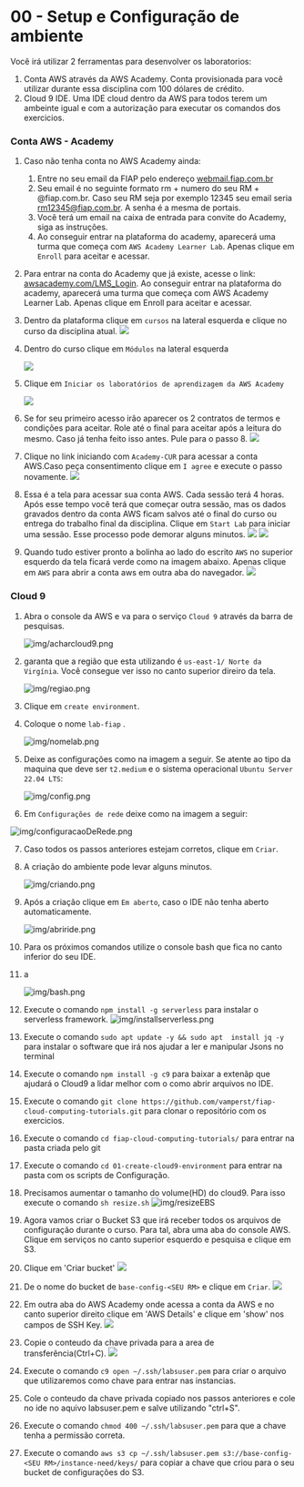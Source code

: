 # 00 - Setup e Configuração de ambiente

Você irá utilizar 2 ferramentas para desenvolver os laboratorios:

1. Conta AWS através da AWS Academy. Conta provisionada para você utilizar durante essa disciplina com 100 dólares de crédito.
2. Cloud 9 IDE. Uma IDE cloud dentro da AWS para todos terem um ambeinte igual e com a autorização para executar os comandos dos exercicios.

### Conta AWS - Academy

1. Caso não tenha conta no AWS Academy ainda:
   1. Entre no seu email da FIAP pelo endereço [webmail.fiap.com.br](http://webmail.fiap.com.br/)
   2. Seu email é no seguinte formato rm + numero do seu RM + @fiap.com.br. Caso seu RM seja por exemplo 12345 seu email seria <rm12345@fiap.com.br>. A senha é a mesma de portais.
   3. Você terá um email na caixa de entrada para convite do Academy, siga as instruções.
   4. Ao conseguir entrar na plataforma do academy, aparecerá uma turma que começa com `AWS Academy Learner Lab`. Apenas clique em `Enroll` para aceitar e acessar.
2. Para entrar na conta do Academy que já existe, acesse o link:  [awsacademy.com/LMS_Login](https://www.awsacademy.com/LMS_Login). Ao conseguir entrar na plataforma do academy, aparecerá uma turma que começa com AWS Academy Learner Lab. Apenas clique em Enroll para aceitar e acessar.
3. Dentro da plataforma clique em `cursos` na lateral esquerda e clique no curso da disciplina atual.
![](img/academy1.png)
4. Dentro do curso clique em `Módulos` na lateral esquerda

   ![](img/academy2.png)

5. Clique em `Iniciar os laboratórios de aprendizagem da AWS Academy`

   ![](img/academy3.png)

6. Se for seu primeiro acesso irão aparecer os 2 contratos de termos e condições para aceitar. Role até o final para aceitar após a leitura do mesmo. Caso já tenha feito isso antes. Pule para o passo 8.
   ![](img/academy4.png)
7. Clique no link iniciando com `Academy-CUR` para acessar a conta AWS.Caso peça consentimento clique em `I agree` e execute o passo novamente.
   ![](img/academy8.png)
8. Essa é a tela para acessar sua conta AWS. Cada sessão terá 4 horas. Após esse tempo você terá que começar outra sessão, mas os dados gravados dentro da conta AWS ficam salvos até o final do curso ou entrega do trabalho final da disciplina. Clique em `Start Lab` para iniciar uma sessão. Esse processo pode demorar alguns minutos.
   ![](img/academy5.png)
   ![](img/academy6.png)
9. Quando tudo estiver pronto a bolinha ao lado do escrito `AWS` no superior esquerdo da tela ficará verde como na imagem abaixo. Apenas clique em `AWS` para abrir a conta aws em outra aba do navegador.
![](img/academy7.png)

### Cloud 9

1. Abra o console da AWS e va para o serviço `Cloud 9` através da barra de pesquisas.

   ![img/acharcloud9.png](img/acharcloud9.png)

2. garanta que a região que esta utilizando é `us-east-1/ Norte da Virgínia`. Você consegue ver isso no canto superior direiro da tela.

    ![img/regiao.png](img/regiao.png)

3. Clique em `create environment`.
4. Coloque o nome `lab-fiap` .

   ![img/nomelab.png](img/nomelab.png)

5. Deixe as configurações como na imagem a seguir. Se atente ao tipo da maquina que deve ser `t2.medium` e o sistema operacional `Ubuntu Server 22.04 LTS`:

   ![img/config.png](img/config.png)

6. Em `Configurações de rede` deixe como na imagem a seguir:
  
  ![img/configuracaoDeRede.png](img/configuracaoDeRede.png)

7. Caso todos os passos anteriores estejam corretos, clique em `Criar`.
8. A criação do ambiente pode levar alguns minutos.

    ![img/criando.png](img/criando.png)

9. Após a criação clique em `Em aberto`, caso o IDE não tenha aberto automaticamente.

    ![img/abriride.png](img/abriride.png)

10. Para os próximos comandos utilize o console bash que fica no canto inferior do
seu IDE.
11. a

    ![img/bash.png](img/bash.png)

1.  Execute o comando `npm install -g serverless` para instalar o serverless framework.
    ![img/installserverless.png](img/installserverless.png)
2.  Execute o comando `sudo apt update -y && sudo apt  install jq -y` para instalar o software que irá nos ajudar a ler e manipular Jsons no terminal
3.  Execute o comando `npm install -g c9` para baixar a extenãp que ajudará o Cloud9 a lidar melhor com o como abrir arquivos no IDE.
4.  Execute o comando `git clone https://github.com/vamperst/fiap-cloud-computing-tutorials.git` para clonar o repositório com os exercicios.
5.  Execute o comando `cd fiap-cloud-computing-tutorials/` para entrar na pasta criada pelo git
6.  Execute o comando `cd 01-create-cloud9-environment` para entrar na pasta com os scripts de Configuração.
7.  Precisamos aumentar o tamanho do volume(HD) do cloud9. Para isso execute o comando  `sh resize.sh`
   ![img/resizeEBS](img/resizeEBS.png)
8.  Agora vamos criar o Bucket S3 que irá receber todos os arquivos de configuração durante o curso. Para tal, abra uma aba do console AWS. Clique em serviços no canto superior esquerdo e pesquisa e clique em S3.
9.  Clique em 'Criar bucket'
    ![](img/s3CreateBucket.png)
10. De o nome do bucket de `base-config-<SEU RM>` e clique em `Criar`.
    ![](img/createBucket.png)
11. Em outra aba do AWS Academy onde acessa a conta da AWS e no canto superior direito clique em 'AWS Details' e clique em 'show' nos campos de SSH Key.
![](img/academy-pem-1.png)
1.  Copie o conteudo da chave privada para a area de transferência(Ctrl+C).
    ![](img/academy-pem-2.png)
2.  Execute o comando `c9 open ~/.ssh/labsuser.pem` para criar o arquivo que utilizaremos como chave para entrar nas instancias. 
3.  Cole o conteudo da chave privada copiado nos passos anteriores e cole no ide no aquivo labsuser.pem e salve utilizando "ctrl+S".
4.   Execute o comando `chmod 400 ~/.ssh/labsuser.pem` para que a chave tenha a permissão correta.
5.   Execute o comando `aws s3 cp ~/.ssh/labsuser.pem s3://base-config-<SEU RM>/instance-need/keys/` para copiar a chave que criou para o seu bucket de configurações do S3.
